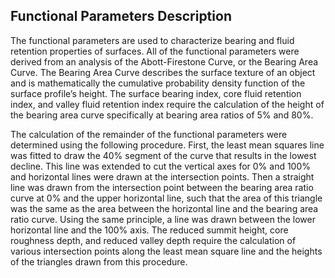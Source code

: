 ## Functional Parameters Description
The functional parameters are used to characterize bearing and fluid retention properties of surfaces. All of the functional parameters were derived from an analysis of the Abott-Firestone Curve, or the Bearing Area Curve. The Bearing Area Curve describes the surface texture of an object and is mathematically the cumulative probability density function of the surface profile’s height. The surface bearing index, core fluid retention index, and valley fluid retention index require the calculation of the height of the bearing area curve specifically at bearing area ratios of 5% and 80%.

The calculation of the remainder of the functional parameters were determined using the following procedure. First, the least mean squares line was fitted to draw the 40% segment of the curve that results in the lowest decline. This line was extended to cut the vertical axes for 0% and 100% and horizontal lines were drawn at the intersection points. Then a straight line was drawn from the intersection point between the bearing area ratio curve at 0% and the upper horizontal line, such that the area of this triangle was the same as the area between the horizontal line and the bearing area ratio curve. Using the same principle, a line was drawn between the lower horizontal line and the 100% axis. The reduced summit height, core roughness depth, and reduced valley depth require the calculation of various intersection points along the least mean square line and the heights of the triangles drawn from this procedure.

